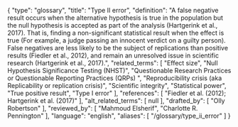 {
    "type": "glossary",
    "title": "Type II error",
    "definition": "A false negative result occurs when the alternative hypothesis is true in the population but the null hypothesis is accepted as part of the analysis (Hartgerink et al., 2017). That is, finding a non-significant statistical result when the effect is true  (For example, a judge passing an innocent verdict on a guilty person). False negatives are less likely to be the subject of replications than positive results (Fiedler et al., 2012), and remain an unresolved issue in scientific research (Hartgerink et al., 2017).",
    "related_terms": [
        "Effect size",
        "Null Hypothesis Significance Testing (NHST)",
        "Questionable Research Practices or Questionable Reporting Practices (QRPs) ",
        "Reproducibility crisis (aka Replicability or replication crisis)",
        "Scientific integrity",
        "Statistical power",
        "True positive result",
        "Type I error"
    ],
    "references": [
        "Fiedler et al. (2012); Hartgerink et al. (2017)"
    ],
    "alt_related_terms": [
        null
    ],
    "drafted_by": [
        "Olly Robertson"
    ],
    "reviewed_by": [
        "Mahmoud Elsherif",
        "Charlotte R. Pennington"
    ],
    "language": "english",
    "aliases": [
        "/glossary/type_ii_error"
    ]
}
